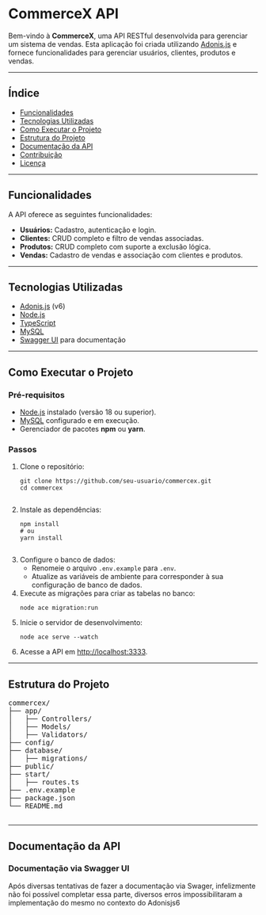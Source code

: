 <!DOCTYPE html>
<html lang="pt-br">
<head>
  <meta charset="UTF-8">
  <meta name="viewport" content="width=device-width, initial-scale=1.0">
  <title>CommerceX API</title>
</head>
<body>
  <h1>CommerceX API</h1>
  <p>
    Bem-vindo à <strong>CommerceX</strong>, uma API RESTful desenvolvida para gerenciar um sistema de vendas.
    Esta aplicação foi criada utilizando <a href="https://adonisjs.com/">Adonis.js</a> e fornece funcionalidades
    para gerenciar usuários, clientes, produtos e vendas.
  </p>

  <hr>

  <h2>Índice</h2>
  <ul>
    <li><a href="#funcionalidades">Funcionalidades</a></li>
    <li><a href="#tecnologias">Tecnologias Utilizadas</a></li>
    <li><a href="#execucao">Como Executar o Projeto</a></li>
    <li><a href="#estrutura">Estrutura do Projeto</a></li>
    <li><a href="#documentacao">Documentação da API</a></li>
    <li><a href="#contribuicao">Contribuição</a></li>
    <li><a href="#licenca">Licença</a></li>
  </ul>

  <hr>

  <h2 id="funcionalidades">Funcionalidades</h2>
  <p>A API oferece as seguintes funcionalidades:</p>
  <ul>
    <li><strong>Usuários:</strong> Cadastro, autenticação e login.</li>
    <li><strong>Clientes:</strong> CRUD completo e filtro de vendas associadas.</li>
    <li><strong>Produtos:</strong> CRUD completo com suporte a exclusão lógica.</li>
    <li><strong>Vendas:</strong> Cadastro de vendas e associação com clientes e produtos.</li>
  </ul>

  <hr>

  <h2 id="tecnologias">Tecnologias Utilizadas</h2>
  <ul>
    <li><a href="https://adonisjs.com/">Adonis.js</a> (v6)</li>
    <li><a href="https://nodejs.org/">Node.js</a></li>
    <li><a href="https://www.typescriptlang.org/">TypeScript</a></li>
    <li><a href="https://www.mysql.com/">MySQL</a></li>
    <li><a href="https://swagger.io/tools/swagger-ui/">Swagger UI</a> para documentação</li>
  </ul>

  <hr>

  <h2 id="execucao">Como Executar o Projeto</h2>
  <h3>Pré-requisitos</h3>
  <ul>
    <li><a href="https://nodejs.org/">Node.js</a> instalado (versão 18 ou superior).</li>
    <li><a href="https://www.mysql.com/">MySQL</a> configurado e em execução.</li>
    <li>Gerenciador de pacotes <strong>npm</strong> ou <strong>yarn</strong>.</li>
  </ul>
  <h3>Passos</h3>
  <ol>
    <li>Clone o repositório:
      <pre><code>git clone https://github.com/seu-usuario/commercex.git
cd commercex
      </code></pre>
    </li>
    <li>Instale as dependências:
      <pre><code>npm install
# ou
yarn install
      </code></pre>
    </li>
    <li>Configure o banco de dados:
      <ul>
        <li>Renomeie o arquivo <code>.env.example</code> para <code>.env</code>.</li>
        <li>Atualize as variáveis de ambiente para corresponder à sua configuração de banco de dados.</li>
      </ul>
    </li>
    <li>Execute as migrações para criar as tabelas no banco:
      <pre><code>node ace migration:run</code></pre>
    </li>
    <li>Inicie o servidor de desenvolvimento:
      <pre><code>node ace serve --watch</code></pre>
    </li>
    <li>Acesse a API em <a href="http://localhost:3333">http://localhost:3333</a>.</li>
  </ol>

  <hr>

  <h2 id="estrutura">Estrutura do Projeto</h2>
  <pre>
commercex/
├── app/
│   ├── Controllers/
│   ├── Models/
│   ├── Validators/
├── config/
├── database/
│   ├── migrations/
├── public/
├── start/
│   ├── routes.ts
├── .env.example
├── package.json
└── README.md
  </pre>

  <hr>

  <h2 id="documentacao">Documentação da API</h2>
  <h3>Documentação via Swagger UI</h3>
  <p>Após diversas tentativas de fazer a documentação via Swager, infelizmente não foi possível completar essa parte, diversos erros impossibilitaram a implementação do mesmo no contexto do Adonisjs6 </p>

  
</body>
</html>
